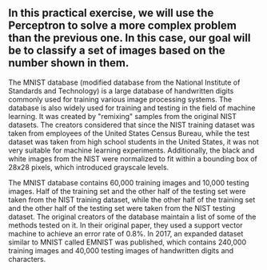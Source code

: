 ## **In this practical exercise, we will use the Perceptron to solve a more complex problem than the previous one. In this case, our goal will be to classify a set of images based on the number shown in them.**

The MNIST database (modified database from the National Institute of Standards and Technology) is a large database of handwritten digits commonly used for training various image processing systems. The database is also widely used for training and testing in the field of machine learning. It was created by "remixing" samples from the original NIST datasets. The creators considered that since the NIST training dataset was taken from employees of the United States Census Bureau, while the test dataset was taken from high school students in the United States, it was not very suitable for machine learning experiments. Additionally, the black and white images from the NIST were normalized to fit within a bounding box of 28x28 pixels, which introduced grayscale levels.

The MNIST database contains 60,000 training images and 10,000 testing images. Half of the training set and the other half of the testing set were taken from the NIST training dataset, while the other half of the training set and the other half of the testing set were taken from the NIST testing dataset. The original creators of the database maintain a list of some of the methods tested on it. In their original paper, they used a support vector machine to achieve an error rate of 0.8%. In 2017, an expanded dataset similar to MNIST called EMNIST was published, which contains 240,000 training images and 40,000 testing images of handwritten digits and characters.
